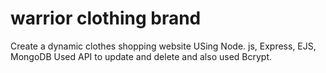 # warrior clothing brand

Create a dynamic clothes shopping website
USing Node. js, Express, EJS, MongoDB
Used API to update and delete and also used Bcrypt.
